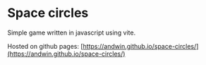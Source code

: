 # Space circles

Simple game written in javascript using vite.

Hosted on github pages: [https://andwin.github.io/space-circles/](https://andwin.github.io/space-circles/)
